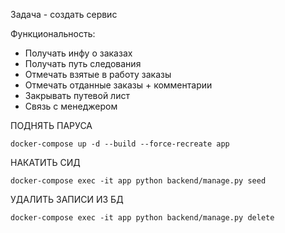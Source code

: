 Задача - создать сервис

Функциональность:

- Получать инфу о заказах
- Получать путь следования
- Отмечать взятые в работу заказы
- Отмечать отданные заказы + комментарии
- Закрывать путевой лист
- Связь с менеджером

ПОДНЯТЬ ПАРУСА

```shell
docker-compose up -d --build --force-recreate app
```

НАКАТИТЬ СИД

```shell
docker-compose exec -it app python backend/manage.py seed
```

УДАЛИТЬ ЗАПИСИ ИЗ БД

```shell
docker-compose exec -it app python backend/manage.py delete
```
